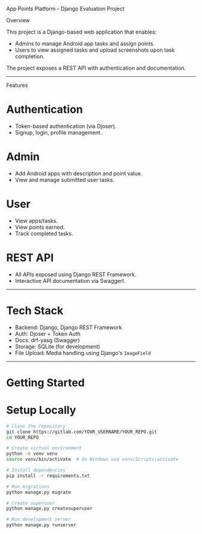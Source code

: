 App Points Platform - Django Evaluation Project

Overview

This project is a Django-based web application that enables:
- Admins to manage Android app tasks and assign points.
- Users to view assigned tasks and upload screenshots upon task completion.

The project exposes a REST API with authentication and documentation.

---

Features

# Authentication
- Token-based authentication (via Djoser).
- Signup, login, profile management.

# Admin
- Add Android apps with description and point value.
- View and manage submitted user tasks.

# User
- View apps/tasks.
- View points earned.
- Track completed tasks.

# REST API
- All APIs exposed using Django REST Framework.
- Interactive API documentation via SwaggerI.

---

# Tech Stack

- Backend: Django, Django REST Framework
- Auth: Djoser + Token Auth
- Docs: drf-yasg (Swagger)
- Storage: SQLite (for development)
- File Upload: Media handling using Django's `ImageField`

---

# Getting Started

# Setup Locally

```bash
# Clone the repository
git clone https://gitlab.com/YOUR_USERNAME/YOUR_REPO.git
cd YOUR_REPO

# Create virtual environment
python -m venv venv
source venv/bin/activate  # On Windows use venv\Scripts\activate

# Install dependencies
pip install -r requirements.txt

# Run migrations
python manage.py migrate

# Create superuser
python manage.py createsuperuser

# Run development server
python manage.py runserver
